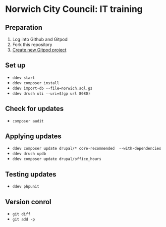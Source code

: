 # Norwich City Council: IT training

## Preparation

1. Log into Github and Gitpod
1. Fork this repository
1. [Create new Gitpod project](https://gitpod.io/new)

## Set up

* `ddev start`
* `ddev composer install`
* `ddev import-db --file=norwich.sql.gz`
* `ddev drush uli --uri=$(gp url 8080)`

## Check for updates

* `composer audit`

## Applying updates

* `ddev composer update drupal/* core-recommended  --with-dependencies`
* `ddev drush updb`
* `ddev composer update drupal/office_hours`

## Testing updates

* `ddev phpunit`

## Version conrol

* `git diff`
* `git add -p`
